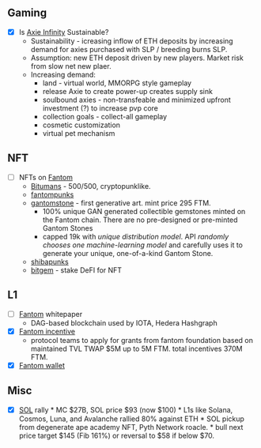 ## Gaming

- [x] Is [Axie Infinity](https://axiepulse.substack.com/p/is-axie-infinity-sustainable) Sustainable?
    *  Sustainability - icreasing inflow of ETH deposits by increasing demand for axies purchased with SLP / breeding burns SLP. 
    *  Assumption: new ETH deposit driven by new players. Market risk from slow net new plaer. 
    *  Increasing demand: 
         *  land - virtual world, MMORPG style gameplay
         *  release Axie to create power-up creates supply sink
         *  soulbound axies - non-transfeable and minimized upfront investment (?) to increase pvp core
         *  collection goals - collect-all gameplay
         *  cosmetic customization
         *  virtual pet mechanism
## NFT
- [ ] NFTs on [Fantom](https://fantom.foundation/blog/nfts-and-the-fantom-enabled-creator-economy/)
   * [Bitumans](https://mint.worldofumans.com/) - 500/500, cryptopunklike. 
   * [fantompunks](https://fantompunks.com/)
   * [gantomstone](https://gantomst.one/) - first generative art. mint price 295 FTM. 
      * 100% unique GAN generated collectible gemstones minted on the Fantom chain. There are no pre-designed or pre-minted Gantom Stones
      * capped 19k with _unique distribution model_. API _randomly chooses one machine-learning model_ and carefully uses it to generate your unique, one-of-a-kind Gantom Stone.  
   * [shibapunks](https://punks.shibafantom.com/)
   * [bitgem](https://bitgem.co/home) - stake DeFI for NFT
 ## L1

- [ ] [Fantom](https://fantom.foundation/research/wp_fantom_v1.6.pdf) whitepaper
    * DAG-based blockchain used by IOTA, Hedera Hashgraph
- [x] [Fantom incentive](https://fantom.foundation/blog/announcing-370m-ftm-incentive-program/)
    * protocol teams to apply for grants from fantom foundation based on maintained TVL TWAP $5M up to 5M FTM. total incentives 370M FTM.
- [x] [Fantom wallet](https://pwawallet.fantom.network/#/account/0xC4eAe09eAa3599c1Bfb23D40C9e18E004567B627/)
## Misc

- [x] [SOL](https://www.coindesk.com/markets/2021/08/29/solana-boosted-by-move-into-nfts-enters-list-of-top-10-cryptocurrencies-by-market-cap/) rally
      * MC $27B, SOL price $93 (now $100)
      * L1s like Solana, Cosmos, Luna, and Avalanche rallied 80% against ETH
      * SOL pickup from degenerate ape academy NFT, Pyth Network roacle. 
      * bull next price target $145 (Fib 161%) or reversal to $58 if below $70.
